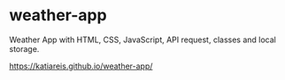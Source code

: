 # weather-app
Weather App with HTML, CSS, JavaScript, API request, classes and local storage.

https://katiareis.github.io/weather-app/
